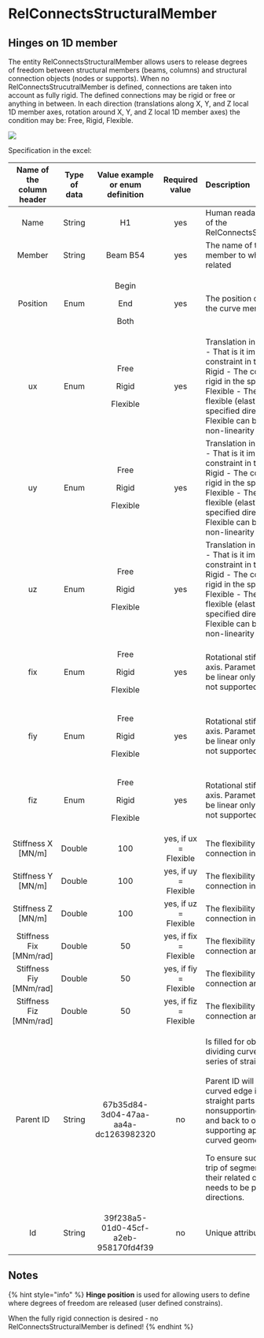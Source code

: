 # RelConnectsStructuralMember

## Hinges on 1D member

The entity RelConnectsStructuralMember allows users to release degrees of freedom between structural members \(beams, columns\) and structural connection objects \(nodes or supports\). When no RelConnectsStrucutralMember is defined, connections are taken into account as fully rigid. The defined connections may be rigid or free or anything in between. In each direction \(translations along X, Y, and Z local 1D member axes, rotation around X, Y, and Z local 1D member axes\) the condition may be: Free, Rigid, Flexible.

![](../.gitbook/assets/22_relconnectsstructuralmember.png)

Specification in the excel:

<table>
  <thead>
    <tr>
      <th style="text-align:center">Name of the column header</th>
      <th style="text-align:center">Type of data</th>
      <th style="text-align:center">Value example or enum definition</th>
      <th style="text-align:center">Required value</th>
      <th style="text-align:left">Description</th>
    </tr>
  </thead>
  <tbody>
    <tr>
      <td style="text-align:center">Name</td>
      <td style="text-align:center">String</td>
      <td style="text-align:center">H1</td>
      <td style="text-align:center">yes</td>
      <td style="text-align:left">Human readable unique name of the RelConnectsStrucutralMember</td>
    </tr>
    <tr>
      <td style="text-align:center">Member</td>
      <td style="text-align:center">String</td>
      <td style="text-align:center">Beam B54</td>
      <td style="text-align:center">yes</td>
      <td style="text-align:left">The name of the curve member to which is hinge related</td>
    </tr>
    <tr>
      <td style="text-align:center">Position</td>
      <td style="text-align:center">Enum</td>
      <td style="text-align:center">
        <p>Begin</p>
        <p></p>
        <p>End</p>
        <p></p>
        <p>Both</p>
      </td>
      <td style="text-align:center">yes</td>
      <td style="text-align:left">The position of the hinge on the curve member. *see notes</td>
    </tr>
    <tr>
      <td style="text-align:center">ux</td>
      <td style="text-align:center">Enum</td>
      <td style="text-align:center">
        <p>Free</p>
        <p></p>
        <p>Rigid</p>
        <p></p>
        <p>Flexible</p>
      </td>
      <td style="text-align:center">yes</td>
      <td style="text-align:left">Translation in X direction. Free - That is it imposes no constraint in
        the direction. Rigid - The connection in fully rigid in the specified direction.
        Flexible - The connection is flexible (elastic) in the specified direction.
        Parameter Flexible can be linear only, non-linearity is not supported.</td>
    </tr>
    <tr>
      <td style="text-align:center">uy</td>
      <td style="text-align:center">Enum</td>
      <td style="text-align:center">
        <p>Free</p>
        <p></p>
        <p>Rigid</p>
        <p></p>
        <p>Flexible</p>
      </td>
      <td style="text-align:center">yes</td>
      <td style="text-align:left">Translation in Y direction. Free - That is it imposes no constraint in
        the direction. Rigid - The connection in fully rigid in the specified direction.
        Flexible - The connection is flexible (elastic) in the specified direction.
        Parameter Flexible can be linear only, non-linearity is not supported.</td>
    </tr>
    <tr>
      <td style="text-align:center">uz</td>
      <td style="text-align:center">Enum</td>
      <td style="text-align:center">
        <p>Free</p>
        <p></p>
        <p>Rigid</p>
        <p></p>
        <p>Flexible</p>
      </td>
      <td style="text-align:center">yes</td>
      <td style="text-align:left">Translation in Z direction. Free - That is it imposes no constraint in
        the direction. Rigid - The connection in fully rigid in the specified direction.
        Flexible - The connection is flexible (elastic) in the specified direction.
        Parameter Flexible can be linear only, non-linearity is not supported.</td>
    </tr>
    <tr>
      <td style="text-align:center">fix</td>
      <td style="text-align:center">Enum</td>
      <td style="text-align:center">
        <p>Free</p>
        <p></p>
        <p>Rigid</p>
        <p></p>
        <p>Flexible</p>
      </td>
      <td style="text-align:center">yes</td>
      <td style="text-align:left">Rotational stiffness around X axis. Parameter Flexible can be linear only,
        non-linearity is not supported.</td>
    </tr>
    <tr>
      <td style="text-align:center">fiy</td>
      <td style="text-align:center">Enum</td>
      <td style="text-align:center">
        <p>Free</p>
        <p></p>
        <p>Rigid</p>
        <p></p>
        <p>Flexible</p>
      </td>
      <td style="text-align:center">yes</td>
      <td style="text-align:left">Rotational stiffness around Y axis. Parameter Flexible can be linear only,
        non-linearity is not supported.</td>
    </tr>
    <tr>
      <td style="text-align:center">fiz</td>
      <td style="text-align:center">Enum</td>
      <td style="text-align:center">
        <p>Free</p>
        <p></p>
        <p>Rigid</p>
        <p></p>
        <p>Flexible</p>
      </td>
      <td style="text-align:center">yes</td>
      <td style="text-align:left">Rotational stiffness around Z axis. Parameter Flexible can be linear only,
        non-linearity is not supported.</td>
    </tr>
    <tr>
      <td style="text-align:center">Stiffness X [MN/m]</td>
      <td style="text-align:center">Double</td>
      <td style="text-align:center">100</td>
      <td style="text-align:center">yes, if ux = Flexible</td>
      <td style="text-align:left">The flexibility of the connection in X direction</td>
    </tr>
    <tr>
      <td style="text-align:center">Stiffness Y [MN/m]</td>
      <td style="text-align:center">Double</td>
      <td style="text-align:center">100</td>
      <td style="text-align:center">yes, if uy = Flexible</td>
      <td style="text-align:left">The flexibility of the connection in Y direction</td>
    </tr>
    <tr>
      <td style="text-align:center">Stiffness Z [MN/m]</td>
      <td style="text-align:center">Double</td>
      <td style="text-align:center">100</td>
      <td style="text-align:center">yes, if uz = Flexible</td>
      <td style="text-align:left">The flexibility of the connection in Z direction</td>
    </tr>
    <tr>
      <td style="text-align:center">Stiffness Fix [MNm/rad]</td>
      <td style="text-align:center">Double</td>
      <td style="text-align:center">50</td>
      <td style="text-align:center">yes, if fix = Flexible</td>
      <td style="text-align:left">The flexibility in rotation of the connection around local X axis</td>
    </tr>
    <tr>
      <td style="text-align:center">Stiffness Fiy [MNm/rad]</td>
      <td style="text-align:center">Double</td>
      <td style="text-align:center">50</td>
      <td style="text-align:center">yes, if fiy = Flexible</td>
      <td style="text-align:left">The flexibility in rotation of the connection around local Y axis</td>
    </tr>
    <tr>
      <td style="text-align:center">Stiffness Fiz [MNm/rad]</td>
      <td style="text-align:center">Double</td>
      <td style="text-align:center">50</td>
      <td style="text-align:center">yes, if fiz = Flexible</td>
      <td style="text-align:left">The flexibility in rotation of the connection around local Z axis</td>
    </tr>
    <tr>
      <td style="text-align:center">Parent ID</td>
      <td style="text-align:center">String</td>
      <td style="text-align:center">67b35d84-3d04-47aa-aa4a-dc1263982320</td>
      <td style="text-align:center">no</td>
      <td style="text-align:left">
        <p>Is filled for objects created be dividing curved geometry to series of
          straight line objects.
          <br />
          <br />Parent ID will ensure that curved edge is imported as straight parts to
          nonsupporting application, and back to original supporting application
          as curved geometry.</p>
        <p>To ensure successful round trip of segmented objects and their related
          objects, Parent ID needs to be present in both directions.</p>
      </td>
    </tr>
    <tr>
      <td style="text-align:center">Id</td>
      <td style="text-align:center">String</td>
      <td style="text-align:center">39f238a5-01d0-45cf-a2eb-958170fd4f39</td>
      <td style="text-align:center">no</td>
      <td style="text-align:left">Unique attribute designation</td>
    </tr>
  </tbody>
</table>

## Notes

{% hint style="info" %}
**Hinge position** is used for allowing users to define where degrees of freedom are released \(user defined constrains\).

When the fully rigid connection is desired - no RelConnectsStructuralMember is defined!
{% endhint %}

